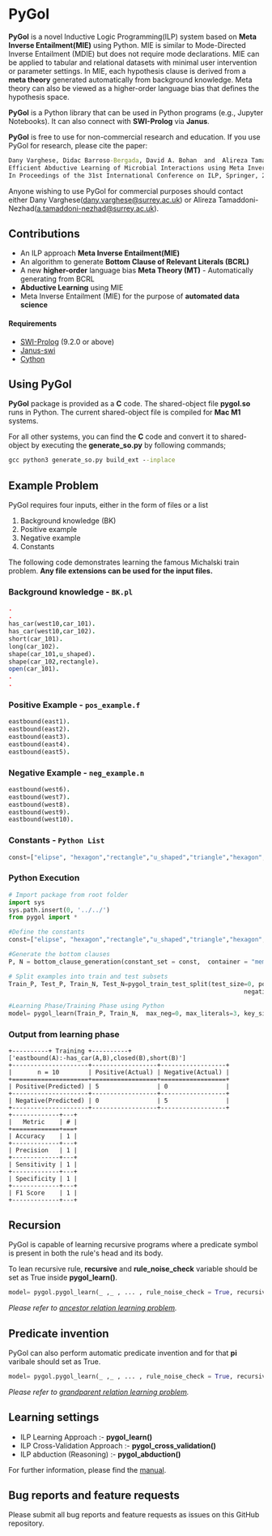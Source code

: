 # PyGol
**PyGol** is a novel Inductive Logic Programming(ILP) system based on **Meta Inverse Entailment(MIE)** using Python. MIE is similar to Mode-Directed Inverse Entailment (MDIE) but does not require mode declarations. MIE can be applied to tabular and relational datasets with minimal user intervention or parameter settings. In MIE, each hypothesis clause is derived from a **meta theory** generated automatically from background knowledge. Meta theory can also be viewed as a higher-order language bias that defines the hypothesis space. 

**PyGol** is a Python library that can be used in Python programs (e.g., Jupyter Notebooks). It can also connect with **SWI-Prolog** via **Janus**. 

**PyGol** is free to use for non-commercial research and education. If you use PyGol for research, please cite the paper: 
```cmd
Dany Varghese, Didac Barroso-Bergada, David A. Bohan  and  Alireza Tamaddoni-Nezhad, 
Efficient Abductive Learning of Microbial Interactions using Meta Inverse Entailment,  
In Proceedings of the 31st International Conference on ILP, Springer, 2022.
```
Anyone wishing to use PyGol for commercial purposes should contact either Dany Varghese(dany.varghese@surrey.ac.uk) or Alireza Tamaddoni-Nezhad(a.tamaddoni-nezhad@surrey.ac.uk).

## Contributions
* An ILP approach **Meta Inverse Entailment(MIE)**
* An algorithm to generate **Bottom Clause of Relevant Literals (BCRL)**
* A new **higher-order** language bias **Meta Theory (MT)** - Automatically generating from BCRL
* **Abductive Learning** using MIE
* Meta Inverse Entailment (MIE) for the purpose of **automated data science**

#### Requirements
* [SWI-Prolog](https://www.swi-prolog.org) (9.2.0 or above)
* [Janus-swi](https://github.com/SWI-Prolog/packages-swipy)
* [Cython](https://cython.org/)

## Using PyGol
**PyGol** package is provided as a **C** code. The shared-object file **pygol.so** runs in Python. The current shared-object file is compiled for **Mac M1** systems.

For all other systems, you can find the **C** code  and convert it to shared-object by executing the **generate_so.py** by following commands;

```cmd
gcc python3 generate_so.py build_ext --inplace
```
## Example Problem
PyGol requires four inputs, either in the form of files or a list
1. Background knowledge (BK)
2. Positive example
3. Negative example
4. Constants

The following code demonstrates learning the famous Michalski train problem. **Any file extensions can be used for the input files.**

### Background knowledge - `BK.pl`
```prolog
.
.
has_car(west10,car_101).
has_car(west10,car_102).
short(car_101).
long(car_102).
shape(car_101,u_shaped).
shape(car_102,rectangle).
open(car_101).
.
.
```
### Positive Example - `pos_example.f`
```prolog
eastbound(east1).
eastbound(east2).
eastbound(east3).
eastbound(east4).
eastbound(east5).
```
### Negative Example - `neg_example.n`
```prolog
eastbound(west6).
eastbound(west7).
eastbound(west8).
eastbound(west9).
eastbound(west10).
```
### Constants - `Python List`
```Python
const=["elipse", "hexagon","rectangle","u_shaped","triangle","hexagon","circle","nil"]
```
### Python Execution
```python
# Import package from root folder
import sys
sys.path.insert(0, '../../')
from pygol import *

#Define the constants
const=["elipse", "hexagon","rectangle","u_shaped","triangle","hexagon","circle","nil"]

#Generate the bottom clauses
P, N = bottom_clause_generation(constant_set = const,  container = "memory")

# Split examples into train and test subsets
Train_P, Test_P, Train_N, Test_N=pygol_train_test_split(test_size=0, positive_file_dictionary=P, 
                                                                 negative_file_dictionary=N)

#Learning Phase/Training Phase using Python
model= pygol_learn(Train_P, Train_N,  max_neg=0, max_literals=3, key_size=1)
```

### Output from learning phase
```
+----------+ Training +----------+
['eastbound(A):-has_car(A,B),closed(B),short(B)']
+---------------------+------------------+------------------+
|       n = 10        | Positive(Actual) | Negative(Actual) |
+=====================+==================+==================+
| Positive(Predicted) | 5                | 0                |
+---------------------+------------------+------------------+
| Negative(Predicted) | 0                | 5                |
+---------------------+------------------+------------------+
+-------------+---+
|   Metric    | # |
+=============+===+
| Accuracy    | 1 |
+-------------+---+
| Precision   | 1 |
+-------------+---+
| Sensitivity | 1 |
+-------------+---+
| Specificity | 1 |
+-------------+---+
| F1 Score    | 1 |
+-------------+---+
```

## Recursion

PyGol is capable of learning recursive programs where a predicate symbol is present in both the rule's head and its body. 

To lean recursive rule, **recursive** and **rule_noise_check** variable should be set as True inside **pygol_learn()**. 

```Python
model= pygol.pygol_learn(_ ,_ , ... , rule_noise_check = True, recursive = True)
```

_Please refer to [ancestor relation learning problem](https://github.com/danyvarghese/PyGol/tree/main/examples/ancestor)._


## Predicate invention

PyGol can also perform automatic predicate invention and for that **pi** varibale should set as True. 

```Python
model= pygol.pygol_learn(_ ,_ , ... , rule_noise_check = True, recursive = True)
```

_Please refer to [grandparent relation learning problem](https://github.com/danyvarghese/PyGol/tree/main/examples/grand_parent)._

## Learning settings
- ILP  Learning Approach :- **pygol_learn()**
- ILP Cross-Validation Approach :- **pygol_cross_validation()**
- ILP abduction (Reasoning) :- **pygol_abduction()**

For further information, please find the [manual](https://github.com/danyvarghese/PyGol/blob/debbe3024fda4cfaf33936e76dfd9455e455c39c/Manual_Pygol.pdf).

## Bug reports and feature requests
Please submit all bug reports and feature requests as issues on this GitHub repository.
